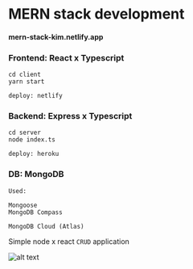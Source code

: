 # MERN stack development

#### mern-stack-kim.netlify.app

### Frontend: React x Typescript
```
cd client
yarn start

deploy: netlify
```
### Backend: Express x Typescript
```
cd server
node index.ts

deploy: heroku
```
### DB: MongoDB
```
Used: 

Mongoose
MongoDB Compass

MongoDB Cloud (Atlas)
```

Simple node x react `CRUD` application

![alt text](https://blog.hyperiondev.com/wp-content/uploads/2018/09/Blog-Article-MERN-Stack.jpg)
